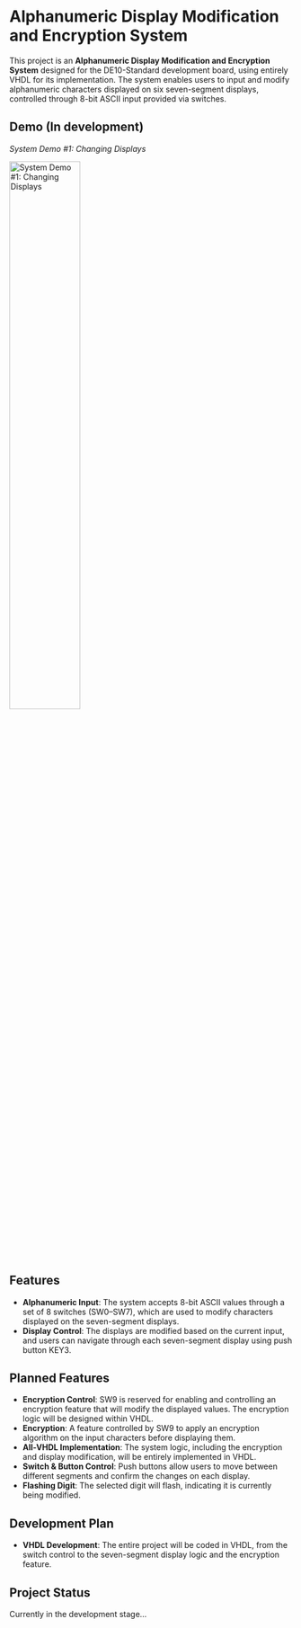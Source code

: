 # Alphanumeric Display Modification and Encryption System

This project is an **Alphanumeric Display Modification and Encryption System** designed for the DE10-Standard development board, using entirely VHDL for its implementation. The system enables users to input and modify alphanumeric characters displayed on six seven-segment displays, controlled through 8-bit ASCII input provided via switches.

## Demo (In development)

_System Demo #1: Changing Displays_

<img src="/img/changing_displays.gif" alt="System Demo #1: Changing Displays" width="50%" />

## Features

- **Alphanumeric Input**: The system accepts 8-bit ASCII values through a set of 8 switches (SW0–SW7), which are used to modify characters displayed on the seven-segment displays.
- **Display Control**: The displays are modified based on the current input, and users can navigate through each seven-segment display using push button KEY3.

## Planned Features

- **Encryption Control**: SW9 is reserved for enabling and controlling an encryption feature that will modify the displayed values. The encryption logic will be designed within VHDL.
- **Encryption**: A feature controlled by SW9 to apply an encryption algorithm on the input characters before displaying them.
- **All-VHDL Implementation**: The system logic, including the encryption and display modification, will be entirely implemented in VHDL.
- **Switch & Button Control**: Push buttons allow users to move between different segments and confirm the changes on each display.
- **Flashing Digit**: The selected digit will flash, indicating it is currently being modified.

## Development Plan

- **VHDL Development**: The entire project will be coded in VHDL, from the switch control to the seven-segment display logic and the encryption feature.

## Project Status

Currently in the development stage...
